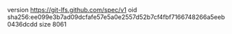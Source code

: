 version https://git-lfs.github.com/spec/v1
oid sha256:ee099e3b7ad09dcfafe57e5a0e2557d52b7cf4fbf7166748266a5eeb0436dcdd
size 8061
